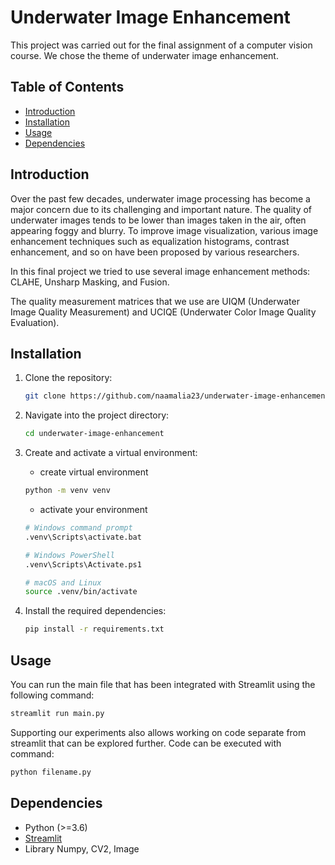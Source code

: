 # Underwater Image Enhancement

This project was carried out for the final assignment of a computer vision course. We chose the theme of underwater image enhancement.

## Table of Contents

- [Introduction](#introduction)
- [Installation](#installation)
- [Usage](#usage)
- [Dependencies](#dependencies)

## Introduction

Over the past few decades, underwater image processing has become a major concern due to its challenging and important nature. The quality of underwater images tends to be lower than images taken in the air, often appearing foggy and blurry. To improve image visualization, various image enhancement techniques such as equalization
histograms, contrast enhancement, and so on have been proposed by various researchers.

In this final project we tried to use several image enhancement methods: CLAHE, Unsharp Masking, and Fusion.

The quality measurement matrices that we use are UIQM (Underwater Image Quality Measurement) and UCIQE (Underwater Color Image Quality Evaluation).

## Installation

1. Clone the repository:

    ```bash
    git clone https://github.com/naamalia23/underwater-image-enhancement.git
    ```

2. Navigate into the project directory:

    ```bash
    cd underwater-image-enhancement
    ```

3. Create and activate a virtual environment:

    * create virtual environment
    ```bash
    python -m venv venv
    ```
    
    * activate your environment
    ```bash
    # Windows command prompt
    .venv\Scripts\activate.bat

    # Windows PowerShell
    .venv\Scripts\Activate.ps1

    # macOS and Linux
    source .venv/bin/activate
    ```

4. Install the required dependencies:

    ```bash
    pip install -r requirements.txt
    ```

## Usage

You can run the main file that has been integrated with Streamlit using the following command:

```bash
streamlit run main.py
```

Supporting our experiments also allows working on code separate from streamlit that can be explored further. Code can be executed with command:

```bash
python filename.py
```

## Dependencies

- Python (>=3.6)
- [Streamlit](https://streamlit.io/)
- Library Numpy, CV2, Image
